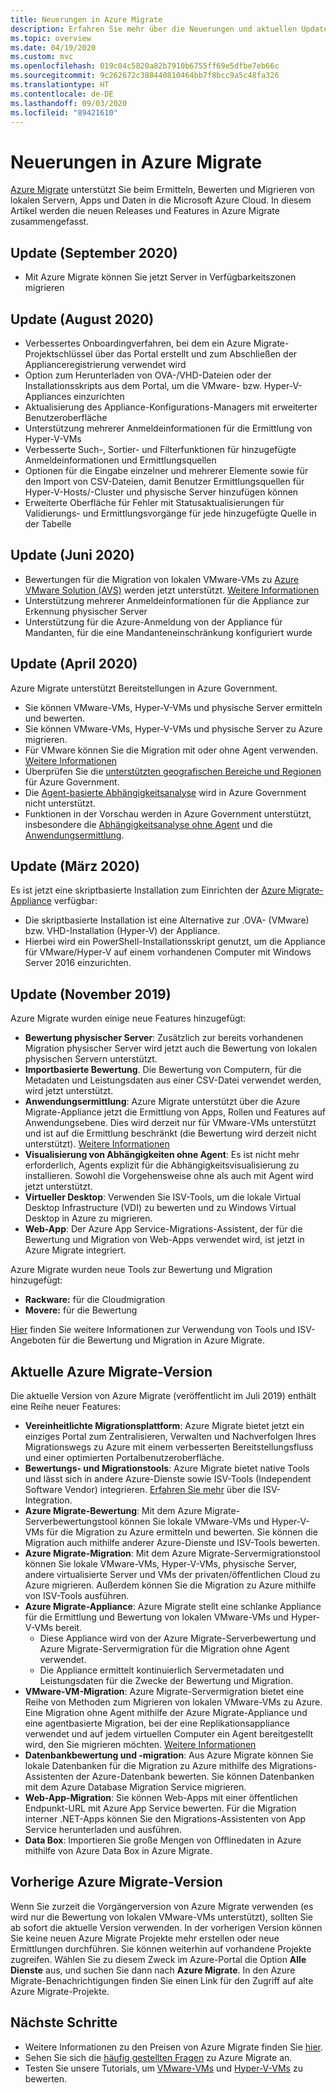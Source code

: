 ```yaml
---
title: Neuerungen in Azure Migrate
description: Erfahren Sie mehr über die Neuerungen und aktuellen Updates des Azure Migrate-Diensts.
ms.topic: overview
ms.date: 04/19/2020
ms.custom: mvc
ms.openlocfilehash: 019c04c5820a82b7910b6755ff69e5dfbe7eb66c
ms.sourcegitcommit: 9c262672c388440810464bb7f8bcc9a5c48fa326
ms.translationtype: HT
ms.contentlocale: de-DE
ms.lasthandoff: 09/03/2020
ms.locfileid: "89421610"
---
```

# <a name="whats-new-in-azure-migrate"></a>Neuerungen in Azure Migrate

[Azure Migrate](migrate-services-overview.md) unterstützt Sie beim Ermitteln, Bewerten und Migrieren von lokalen Servern, Apps und Daten in die Microsoft Azure Cloud. In diesem Artikel werden die neuen Releases und Features in Azure Migrate zusammengefasst.
## <a name="update-september-2020"></a>Update (September 2020)
- Mit Azure Migrate können Sie jetzt Server in Verfügbarkeitszonen migrieren

## <a name="update-august-2020"></a>Update (August 2020)

- Verbessertes Onboardingverfahren, bei dem ein Azure Migrate-Projektschlüssel über das Portal erstellt und zum Abschließen der Applianceregistrierung verwendet wird
- Option zum Herunterladen von OVA-/VHD-Dateien oder der Installationsskripts aus dem Portal, um die VMware- bzw. Hyper-V-Appliances einzurichten
- Aktualisierung des Appliance-Konfigurations-Managers mit erweiterter Benutzeroberfläche
- Unterstützung mehrerer Anmeldeinformationen für die Ermittlung von Hyper-V-VMs
- Verbesserte Such-, Sortier- und Filterfunktionen für hinzugefügte Anmeldeinformationen und Ermittlungsquellen
- Optionen für die Eingabe einzelner und mehrerer Elemente sowie für den Import von CSV-Dateien, damit Benutzer Ermittlungsquellen für Hyper-V-Hosts/-Cluster und physische Server hinzufügen können
- Erweiterte Oberfläche für Fehler mit Statusaktualisierungen für Validierungs- und Ermittlungsvorgänge für jede hinzugefügte Quelle in der Tabelle 

## <a name="update-june-2020"></a>Update (Juni 2020)

- Bewertungen für die Migration von lokalen VMware-VMs zu [Azure VMware Solution (AVS)](https://go.microsoft.com/fwlink/?linkid=2132637) werden jetzt unterstützt. [Weitere Informationen](how-to-create-azure-vmware-solution-assessment.md)
- Unterstützung mehrerer Anmeldeinformationen für die Appliance zur Erkennung physischer Server
- Unterstützung für die Azure-Anmeldung von der Appliance für Mandanten, für die eine Mandanteneinschränkung konfiguriert wurde


## <a name="update-april-2020"></a>Update (April 2020)

Azure Migrate unterstützt Bereitstellungen in Azure Government. 

- Sie können VMware-VMs, Hyper-V-VMs und physische Server ermitteln und bewerten.
- Sie können VMware-VMs, Hyper-V-VMs und physische Server zu Azure migrieren.
- Für VMware können Sie die Migration mit oder ohne Agent verwenden. [Weitere Informationen](server-migrate-overview.md)
- Überprüfen Sie die [unterstützten geografischen Bereiche und Regionen](migrate-support-matrix.md#supported-geographies-azure-government) für Azure Government.
- Die [Agent-basierte Abhängigkeitsanalyse](concepts-dependency-visualization.md#agent-based-analysis) wird in Azure Government nicht unterstützt.
- Funktionen in der Vorschau werden in Azure Government unterstützt, insbesondere die [Abhängigkeitsanalyse ohne Agent](concepts-dependency-visualization.md#agentless-analysis) und die [Anwendungsermittlung](how-to-discover-applications.md).


## <a name="update-march-2020"></a>Update (März 2020)

Es ist jetzt eine skriptbasierte Installation zum Einrichten der [Azure Migrate-Appliance](migrate-appliance.md) verfügbar:

- Die skriptbasierte Installation ist eine Alternative zur .OVA- (VMware) bzw. VHD-Installation (Hyper-V) der Appliance.
- Hierbei wird ein PowerShell-Installationsskript genutzt, um die Appliance für VMware/Hyper-V auf einem vorhandenen Computer mit Windows Server 2016 einzurichten.

## <a name="update-november-2019"></a>Update (November 2019)

Azure Migrate wurden einige neue Features hinzugefügt:

- **Bewertung physischer Server**: Zusätzlich zur bereits vorhandenen Migration physischer Server wird jetzt auch die Bewertung von lokalen physischen Servern unterstützt.
- **Importbasierte Bewertung**. Die Bewertung von Computern, für die Metadaten und Leistungsdaten aus einer CSV-Datei verwendet werden, wird jetzt unterstützt.
- **Anwendungsermittlung**: Azure Migrate unterstützt über die Azure Migrate-Appliance jetzt die Ermittlung von Apps, Rollen und Features auf Anwendungsebene. Dies wird derzeit nur für VMware-VMs unterstützt und ist auf die Ermittlung beschränkt (die Bewertung wird derzeit nicht unterstützt). [Weitere Informationen](how-to-discover-applications.md)
- **Visualisierung von Abhängigkeiten ohne Agent**: Es ist nicht mehr erforderlich, Agents explizit für die Abhängigkeitsvisualisierung zu installieren. Sowohl die Vorgehensweise ohne als auch mit Agent wird jetzt unterstützt.
- **Virtueller Desktop**: Verwenden Sie ISV-Tools, um die lokale Virtual Desktop Infrastructure (VDI) zu bewerten und zu Windows Virtual Desktop in Azure zu migrieren.
- **Web-App**: Der Azure App Service-Migrations-Assistent, der für die Bewertung und Migration von Web-Apps verwendet wird, ist jetzt in Azure Migrate integriert.

Azure Migrate wurden neue Tools zur Bewertung und Migration hinzugefügt:

- **Rackware:** für die Cloudmigration
- **Movere:** für die Bewertung

[Hier](migrate-services-overview.md) finden Sie weitere Informationen zur Verwendung von Tools und ISV-Angeboten für die Bewertung und Migration in Azure Migrate.

## <a name="azure-migrate-current-version"></a>Aktuelle Azure Migrate-Version

Die aktuelle Version von Azure Migrate (veröffentlicht im Juli 2019) enthält eine Reihe neuer Features:

- **Vereinheitlichte Migrationsplattform**: Azure Migrate bietet jetzt ein einziges Portal zum Zentralisieren, Verwalten und Nachverfolgen Ihres Migrationswegs zu Azure mit einem verbesserten Bereitstellungsfluss und einer optimierten Portalbenutzeroberfläche.
- **Bewertungs- und Migrationstools**: Azure Migrate bietet native Tools und lässt sich in andere Azure-Dienste sowie ISV-Tools (Independent Software Vendor) integrieren. [Erfahren Sie mehr](migrate-services-overview.md#isv-integration) über die ISV-Integration.
- **Azure Migrate-Bewertung**: Mit dem Azure Migrate-Serverbewertungstool können Sie lokale VMware-VMs und Hyper-V-VMs für die Migration zu Azure ermitteln und bewerten. Sie können die Migration auch mithilfe anderer Azure-Dienste und ISV-Tools bewerten.
- **Azure Migrate-Migration**: Mit dem Azure Migrate-Servermigrationstool können Sie lokale VMware-VMs, Hyper-V-VMs, physische Server, andere virtualisierte Server und VMs der privaten/öffentlichen Cloud zu Azure migrieren. Außerdem können Sie die Migration zu Azure mithilfe von ISV-Tools ausführen.
- **Azure Migrate-Appliance**: Azure Migrate stellt eine schlanke Appliance für die Ermittlung und Bewertung von lokalen VMware-VMs und Hyper-V-VMs bereit.
    - Diese Appliance wird von der Azure Migrate-Serverbewertung und Azure Migrate-Servermigration für die Migration ohne Agent verwendet.
    - Die Appliance ermittelt kontinuierlich Servermetadaten und Leistungsdaten für die Zwecke der Bewertung und Migration.  
- **VMware-VM-Migration**:  Azure Migrate-Servermigration bietet eine Reihe von Methoden zum Migrieren von lokalen VMware-VMs zu Azure.  Eine Migration ohne Agent mithilfe der Azure Migrate-Appliance und eine agentbasierte Migration, bei der eine Replikationsappliance verwendet und auf jedem virtuellen Computer ein Agent bereitgestellt wird, den Sie migrieren möchten. [Weitere Informationen](server-migrate-overview.md)
 - **Datenbankbewertung und -migration**: Aus Azure Migrate können Sie lokale Datenbanken für die Migration zu Azure mithilfe des Migrations-Assistenten der Azure-Datenbank bewerten. Sie können Datenbanken mit dem Azure Database Migration Service migrieren.
- **Web-App-Migration**: Sie können Web-Apps mit einer öffentlichen Endpunkt-URL mit Azure App Service bewerten. Für die Migration interner .NET-Apps können Sie den Migrations-Assistenten von App Service herunterladen und ausführen.
- **Data Box**: Importieren Sie große Mengen von Offlinedaten in Azure mithilfe von Azure Data Box in Azure Migrate.

## <a name="azure-migrate-previous-version"></a>Vorherige Azure Migrate-Version

Wenn Sie zurzeit die Vorgängerversion von Azure Migrate verwenden (es wird nur die Bewertung von lokalen VMware-VMs unterstützt), sollten Sie ab sofort die aktuelle Version verwenden. In der vorherigen Version können Sie keine neuen Azure Migrate Projekte mehr erstellen oder neue Ermittlungen durchführen. Sie können weiterhin auf vorhandene Projekte zugreifen. Wählen Sie zu diesem Zweck im Azure-Portal die Option **Alle Dienste** aus, und suchen Sie dann nach **Azure Migrate**. In den Azure Migrate-Benachrichtigungen finden Sie einen Link für den Zugriff auf alte Azure Migrate-Projekte.



## <a name="next-steps"></a>Nächste Schritte

- Weitere Informationen zu den Preisen von Azure Migrate finden Sie [hier](https://azure.microsoft.com/pricing/details/azure-migrate/).
- Sehen Sie sich die [häufig gestellten Fragen](resources-faq.md) zu Azure Migrate an.
- Testen Sie unsere Tutorials, um [VMware-VMs](tutorial-assess-vmware.md) und [Hyper-V-VMs](tutorial-assess-hyper-v.md) zu bewerten.
